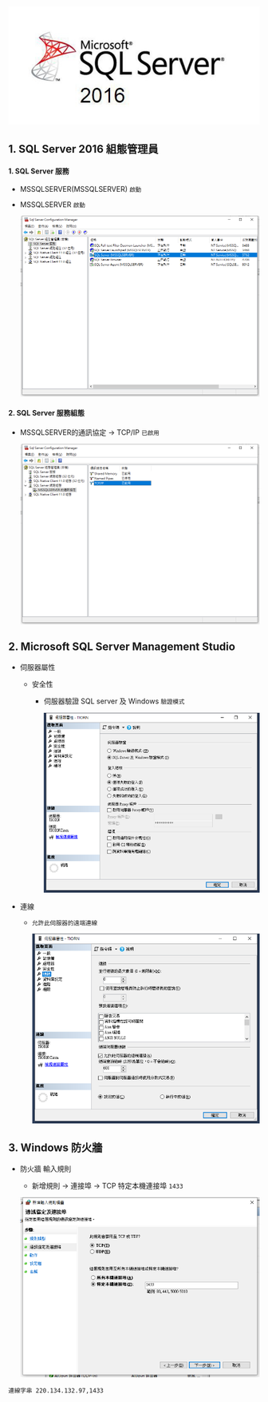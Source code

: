 
![SQL server](https://github.com/wdwd2233/Notes/blob/master/Windows/img/MicrosoftSQLServer2016.jpg?raw=true)

## 1. SQL Server 2016 組態管理員

#### 1. SQL Server 服務

 * MSSQLSERVER(MSSQLSERVER) `啟動`
	
 * MSSQLSERVER `啟動`
		
	![Setting](https://github.com/wdwd2233/Notes/blob/master/Windows/img/SQLConnection.png?raw=true)
		
#### 2. SQL Server 服務組態

 * MSSQLSERVER的通訊協定 → TCP/IP `已啟用`
		
	![Setting](https://github.com/wdwd2233/Notes/blob/master/Windows/img/SQLConnection%20(2).png?raw=true)
		
## 2. Microsoft SQL Server Management Studio 

 * 伺服器屬性
	* 安全性 
	  * 伺服器驗證 SQL server 及 Windows `驗證模式`
			
		![Setting](https://github.com/wdwd2233/Notes/blob/master/Windows/img/SQLConnection%20(3).png?raw=true)
		
 * 連線
	* `允許此伺服器的遠端連線`
			
		![Setting](https://github.com/wdwd2233/Notes/blob/master/Windows/img/SQLConnection%20(4).png?raw=true)

## 3. Windows 防火牆 

 * 防火牆 輸入規則
	* 新增規則 → 連接埠 → TCP 特定本機連接埠 `1433`

	![Setting](https://github.com/wdwd2233/Notes/blob/master/Windows/img/SQLConnection%20(5).png?raw=true)
		

`連線字串 220.134.132.97,1433` 
